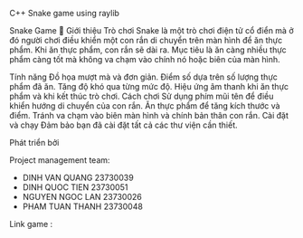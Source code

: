 C++ Snake game using raylib

Snake Game 🐍
Giới thiệu
Trò chơi Snake là một trò chơi điện tử cổ điển mà ở đó người chơi điều khiển một con rắn di chuyển trên màn hình để ăn thực phẩm. Khi ăn thực phẩm, con rắn sẽ dài ra. Mục tiêu là ăn càng nhiều thực phẩm càng tốt mà không va chạm vào chính nó hoặc biên của màn hình.

Tính năng
Đồ họa mượt mà và đơn giản.
Điểm số dựa trên số lượng thực phẩm đã ăn.
Tăng độ khó qua từng mức độ.
Hiệu ứng âm thanh khi ăn thực phẩm và khi kết thúc trò chơi.
Cách chơi
Sử dụng phím mũi tên để điều khiển hướng di chuyển của con rắn.
Ăn thực phẩm để tăng kích thước và điểm.
Tránh va chạm vào biên màn hình và chính bản thân con rắn.
Cài đặt và chạy
Đảm bảo bạn đã cài đặt tất cả các thư viện cần thiết.

Phát triển bởi

Project management team:

- DINH VAN QUANG 23730039 
- DINH QUOC TIEN 23730051
- NGUYEN NGOC LAN 23730026
- PHAM TUAN THANH 23730048

Link game :
